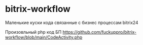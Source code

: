 # bitrix-workflow
Маленькие куски кода связанные с бизнес процессам bitrix24


Произовльный php код БП
https://github.com/fuckuppro/bitrix-workflow/blob/main/CodeActivity.php
